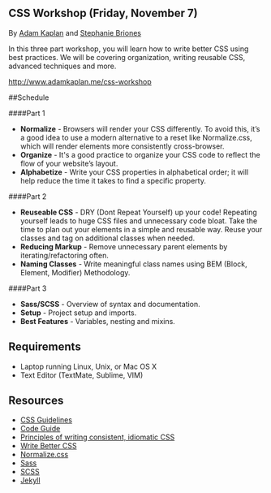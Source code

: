 ## CSS Workshop (Friday, November 7)
By [Adam Kaplan](http://adamkaplan.me) and [Stephanie Briones](http://stephaniebriones.com/)

In this three part workshop, you will learn how to write better CSS using best practices. We will be covering organization, writing reusable CSS, advanced techniques and more.

http://www.adamkaplan.me/css-workshop


##Schedule

####Part 1
* **Normalize** - Browsers will render your CSS differently. To avoid this, it’s a good idea to use a modern alternative to a reset like Normalize.css, which will render elements more consistently cross-browser.
* **Organize** - It's a good practice to organize your CSS code to reflect the flow of your website’s layout.
* **Alphabetize** - Write your CSS properties in alphabetical order; it will help reduce the time it takes to find a specific property.

####Part 2
* **Reuseable CSS** - DRY (Dont Repeat Yourself) up your code! Repeating yourself leads to huge CSS files and unnecessary code bloat. Take the time to plan out your elements in a simple and reusable way. Reuse your classes and tag on additional classes when needed.
* **Reducing Markup** - Remove unnecessary parent elements by iterating/refactoring often.
* **Naming Classes** - Write meaningful class names using BEM (Block, Element, Modifier) Methodology.

####Part 3
* **Sass/SCSS** - Overview of syntax and documentation.
* **Setup** - Project setup and imports.
* **Best Features** - Variables, nesting and mixins.

## Requirements
* Laptop running Linux, Unix, or Mac OS X
* Text Editor (TextMate, Sublime, VIM)

## Resources
* [CSS Guidelines](http://cssguidelin.es/)
* [Code Guide](http://mdo.github.io/code-guide/)
* [Principles of writing consistent, idiomatic CSS](https://github.com/necolas/idiomatic-css)
* [Write Better CSS](http://www.adamkaplan.me/write-better-css/)
* [Normalize.css](http://necolas.github.io/normalize.css/)
* [Sass](http://sass-lang.com/)
* [SCSS](http://www.adamkaplan.me/scss/)
* [Jekyll](http://jekyllrb.com)
